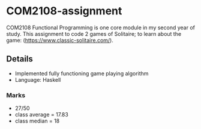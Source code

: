 # COM2108-assignment
COM2108 Functional Programming is one core module in my second year of study.
This assignment to code 2 games of Solitaire; to learn about the game: (https://www.classic-solitaire.com/).

## Details
- Implemented fully functioning game playing algorithm
- Language: Haskell

### Marks
- 27/50
- class average = 17.83
- class median = 18

